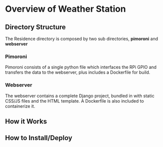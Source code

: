 # Overview of Weather Station 

## Directory Structure
The Residence directory is composed by two sub directories, **pimoroni** and **webserver**

### Pimoroni
Pimoroni consists of a single python file which interfaces the RPi GPIO and transfers the data to the webserver, plus includes a Dockerfile for build. 

### Webserver
The webserver contains a complete Django project, bundled in with static CSS/JS files and the HTML template. A Dockerfile is also included to containerize it.

## How it Works


## How to Install/Deploy

